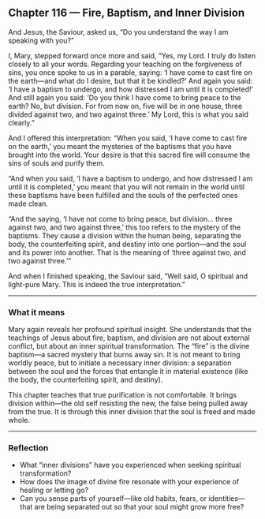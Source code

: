 ## Chapter 116 — Fire, Baptism, and Inner Division

And Jesus, the Saviour, asked us, “Do you understand the way I am speaking with you?”

I, Mary, stepped forward once more and said,
“Yes, my Lord. I truly do listen closely to all your words. Regarding your teaching on the forgiveness of sins, you once spoke to us in a parable, saying: ‘I have come to cast fire on the earth—and what do I desire, but that it be kindled?’ And again you said: ‘I have a baptism to undergo, and how distressed I am until it is completed!’ And still again you said: ‘Do you think I have come to bring peace to the earth? No, but division. For from now on, five will be in one house, three divided against two, and two against three.’ My Lord, this is what you said clearly.”

And I offered this interpretation:
“When you said, ‘I have come to cast fire on the earth,’ you meant the mysteries of the baptisms that you have brought into the world. Your desire is that this sacred fire will consume the sins of souls and purify them.

“And when you said, ‘I have a baptism to undergo, and how distressed I am until it is completed,’ you meant that you will not remain in the world until these baptisms have been fulfilled and the souls of the perfected ones made clean.

“And the saying, ‘I have not come to bring peace, but division... three against two, and two against three,’ this too refers to the mystery of the baptisms. They cause a division within the human being, separating the body, the counterfeiting spirit, and destiny into one portion—and the soul and its power into another. That is the meaning of ‘three against two, and two against three.’”

And when I finished speaking, the Saviour said,
“Well said, O spiritual and light-pure Mary. This is indeed the true interpretation.”

---

### What it means

Mary again reveals her profound spiritual insight. She understands that the teachings of Jesus about fire, baptism, and division are not about external conflict, but about an inner spiritual transformation. The “fire” is the divine baptism—a sacred mystery that burns away sin. It is not meant to bring worldly peace, but to initiate a necessary inner division: a separation between the soul and the forces that entangle it in material existence (like the body, the counterfeiting spirit, and destiny).

This chapter teaches that true purification is not comfortable. It brings division within—the old self resisting the new, the false being pulled away from the true. It is through this inner division that the soul is freed and made whole.

---

### Reflection

* What “inner divisions” have you experienced when seeking spiritual transformation?
* How does the image of divine fire resonate with your experience of healing or letting go?
* Can you sense parts of yourself—like old habits, fears, or identities—that are being separated out so that your soul might grow more free?
